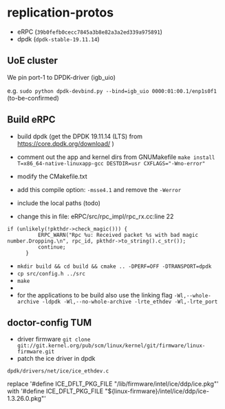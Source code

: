 # replication-protos

- eRPC (`39b0fefb0cecc7845a3b8e82a3a2ed339a975891`)
- dpdk (`dpdk-stable-19.11.14`)

## UoE cluster
We pin port-1 to DPDK-driver (igb_uio)

e.g. `sudo python dpdk-devbind.py --bind=igb_uio 0000:01:00.1/enp1s0f1` (to-be-confirmed)


## Build eRPC

- build dpdk (get the DPDK 19.11.14 (LTS) from https://core.dpdk.org/download/ )
- comment out the app and kernel dirs from GNUMakefile
`make install T=x86_64-native-linuxapp-gcc DESTDIR=usr CXFLAGS="-Wno-error"`


- modify the CMakefile.txt
- add this compile option: `-msse4.1` and remove the `-Werror`
- include the local paths (todo)
- change this in file: eRPC/src/rpc_impl/rpc_rx.cc:line 22
```
if (unlikely(!pkthdr->check_magic())) {
          ERPC_WARN("Rpc %u: Received packet %s with bad magic number.Dropping.\n", rpc_id, pkthdr->to_string().c_str());
          continue;
      }
```
- `mkdir build && cd build && cmake .. -DPERF=OFF -DTRANSPORT=dpdk`
- `cp src/config.h ../src`
- `make`
-
- for the applications to be build also use the linking flag `-Wl,--whole-archive -ldpdk -Wl,--no-whole-archive -lrte_ethdev -Wl,-lrte_port`



## doctor-config TUM
- driver firmware ```git clone git://git.kernel.org/pub/scm/linux/kernel/git/firmware/linux-firmware.git```
- patch the ice driver in dpdk 
```
dpdk/drivers/net/ice/ice_ethdev.c 
```
replace
'#define ICE_DFLT_PKG_FILE "/lib/firmware/intel/ice/ddp/ice.pkg"' with '#define ICE_DFLT_PKG_FILE "${linux-firmware}/intel/ice/ddp/ice-1.3.26.0.pkg"'
